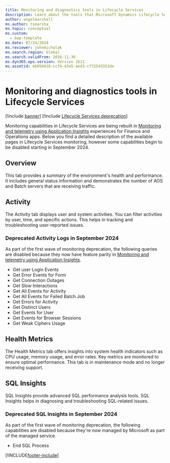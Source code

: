 ```yaml
---
title: Monitoring and diagnostics tools in Lifecycle Services
description: Learn about the tools that Microsoft Dynamics Lifecycle Services provides to help you monitor, diagnose, and analyze the health of the environments.
author: angelmarshall
ms.author: tsmarsha
ms.topic: conceptual
ms.custom: 
  - bap-template
ms.date: 07/24/2024
ms.reviewer: johnmichalak
ms.search.region: Global
ms.search.validFrom: 2016-11-30
ms.dyn365.ops.version: Version 1611
ms.assetid: eb056816-ccf4-43a5-aed3-cf72543353de
---
```


# Monitoring and diagnostics tools in Lifecycle Services

[!include [banner](../includes/banner.md)]
[!include [Lifecycle Services deprecation](../includes/lcs-deprecation.md)]

Monitoring capabilities in Lifecycle Services are being rebuilt in [Monitoring and telemetry using Application Insights](../sysadmin/monitoring-and-telemetry-appinsights.md) experiences for Finance and Operations apps.  Below you find a detailed description of the available pages in Lifecycle Services monitoring, however some capabilities begin to be disabled starting in September 2024.

## Overview

This tab provides a summary of the environment's health and performance. It includes general status information and demonstrates the number of AOS and Batch servers that are receiving traffic.

## Activity

The Activity tab displays user and system activities. You can filter activities by user, time, and specific actions. This helps in tracking and troubleshooting user-reported issues.

### Deprecated Activity Logs in September 2024
As part of the first wave of monitoring deprecation, the following queries are disabled because they now have feature parity in [Monitoring and telemetry using Application Insights](../sysadmin/monitoring-and-telemetry-appinsights.md).
* Get user Login Events
* Get Error Events for Form
* Get Connection Outages
* Get Slow Interactions
* Get All Events for Activity
* Get All Events for Failed Batch Job
* Get Errors for Activity
* Get Distinct Users
* Get Events for User
* Get Events for Browser Sessions
* Get Weak Ciphers Usage

## Health Metrics

The Health Metrics tab offers insights into system health indicators such as CPU usage, memory usage, and error rates. Key metrics are monitored to ensure optimal performance. This tab is in maintenance mode and no longer receiving support.

## SQL Insights

SQL Insights provide advanced SQL performance analysis tools. SQL Insights helps in diagnosing and troubleshooting SQL-related issues. 

### Deprecated SQL Insights in September 2024
As part of the first wave of monitoring deprecation, the following capabilities are disabled because they're now managed by Microsoft as part of the managed service.

* End SQL Process



[!INCLUDE[footer-include](../../../includes/footer-banner.md)]


